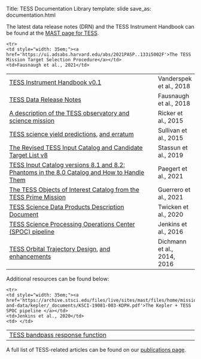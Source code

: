 Title: TESS Documentation Library
template: slide
save_as: documentation.html

The latest data release notes (DRN) and the TESS Instrument Handbook
can be found at the [MAST page for
TESS](https://archive.stsci.edu/tess/index.html#documents).

<table class="table table-striped table-hover" style="max-width:55em;">

<tr>
    <td style="width: 35em;"><a
    href='https://archive.stsci.edu/missions/tess/doc/TESS_Instrument_Handbook_v0.1.pdf'>TESS
    Instrument Handbook v0.1</a></td>
    <td>Vanderspek et al., 2018</td>
  </tr>

<tr>
    <td style="width: 35em;"><a
    href='https://archive.stsci.edu/tess/tess_drn.html'>TESS
    Data Release Notes</a></td>
    <td>Fausnaugh et al., 2018</td>
  </tr>

<tr>
    <td style="width: 35em;"><a href='http://adsabs.harvard.edu/abs/2015JATIS...1a4003R'>A description of the TESS observatory and science mission</a></td>
    <td>Ricker et al., 2015</td>
  </tr>

  <tr>
    <td style="width: 35em;"><a
    href='http://adsabs.harvard.edu/abs/2015ApJ...809...77S'>TESS
    science yield predictions</a>, <a href='http://adsabs.harvard.edu/abs/2017ApJ...837...99S'>and erratum</a></td>
    <td>Sullivan et al., 2015</td>
  </tr>

  <tr>
    <td style="width: 35em;"><a href='https://ui.adsabs.harvard.edu/abs/2019AJ....158..138S'>The Revised TESS Input Catalog and Candidate Target List v8</a></td>
    <td>Stassun et al., 2019</td>
  </tr>
  
   <tr>
    <td style="width: 35em;"><a href='https://ui.adsabs.harvard.edu/abs/2021arXiv210804778P'>TESS Input Catalog versions 8.1 and 8.2: Phantoms in the 8.0 Catalog and How to Handle Them</a></td>
    <td>Paegert et al., 2021</td>
  </tr>
  
  <tr>
    <td style="width: 35em;"><a href='https://ui.adsabs.harvard.edu/abs/2021ApJS..254...39G'>The TESS Objects of Interest Catalog from the TESS Prime Mission</a></td>
    <td>Guerrero et al., 2021</td>
  </tr>
  
    <tr>
    <td style="width: 35em;"><a href='https://ui.adsabs.harvard.edu/abs/2021PASP..133i5002F'>The TESS Mission Target Selection Procedure</a></td>
    <td>Fausnaugh et al., 2021</td>
  </tr>

  <tr>
    <td style="width: 35em;"><a href='https://archive.stsci.edu/missions/tess/doc/EXP-TESS-ARC-ICD-TM-0014-Rev-F.pdf'>TESS Science Data Products Description Document</a></td>
    <td>Twicken et al., 2020</td>
  </tr>

  <tr>
    <td style="width: 35em;"><a href='https://heasarc.gsfc.nasa.gov/docs/tess/docs/jenkinsSPIE2016-copyright.pdf'>TESS Science Processing Operations Center (SPOC) pipeline</a></td>
    <td>Jenkins et al., 2016</td>
  </tr>

  <tr>
    <td style="width: 35em;"><a href='https://ntrs.nasa.gov/archive/nasa/casi.ntrs.nasa.gov/20140007518.pdf'>TESS Orbital Trajectory Design</a>, <a href='https://ntrs.nasa.gov/archive/nasa/casi.ntrs.nasa.gov/20160010502.pdf'>and enhancements</a></td>
    <td>Dichmann et al., 2014, 2016</td>
  </tr>

</table>


Additional resources can be found below:

<table class="table table-striped table-hover" style="max-width:55em;">

  <tr>
    <td style="width: 35em;"><a
    href='https://heasarc.gsfc.nasa.gov/docs/tess/data/tess-response-function-v2.0.csv'>TESS bandpass response function</a></td>
    <td> </td>
  </tr>
  
    <tr>
    <td style="width: 35em;"><a
    href='https://archive.stsci.edu/files/live/sites/mast/files/home/missions-and-data/kepler/_documents/KSCI-19081-003-KDPH.pdf'>The Kepler + TESS SPOC pipeline </a></td>
    <td>Jenkins et al., 2020</td>
    <td> </td>
  </tr>

</table>

<!--## TESS Observatory Guide
A number of documents have been created to describe the TESS mission. An initial document which might be useful to a first time user is the **[TESS Observatory Guide](docs/TESS_observatory_guide_v1.1.pdf)**. Although now dated, and superceded by the updated content of this website and the [TESS Instrument Handbook](https://archive.stsci.edu/missions/tess/doc/TESS_Instrument_Handbook_v0.1.pdf), this guide provides a comprehensive description of the TESS observatory design, operations, and capabilities. Note that the proposal section of the guide refers to the [prime mission]() only and that users wishing to submit a GI proposal in the extended mission should refer to the [extended mission](extended.html) [Guest Investigator page](proposing-investigations.html).


## TESS project papers

A description of the TESS observatory and science mission: [Ricker et al., 2015, JATIS, 1, 014003](http://adsabs.harvard.edu/abs/2015JATIS...1a4003R)
 
TESS science yield predictions: [Sullivan et al., 2015, ApJ, 809, 77](http://adsabs.harvard.edu/abs/2015ApJ...809...77S) and [erratum](http://adsabs.harvard.edu/abs/2017ApJ...837...99S)
 
TESS Input Catalog and Candidate Target List description: [Stassun et al., 2018, ApJ, 156, 102](https://iopscience.iop.org/article/10.3847/1538-3881/aad050/pdf).-->


A full list of TESS-related articles can be found on our
[publications page](publications.html).


<!--## Data processing papers

The TESS Science Processing Operations Center (SPOC) at NASA Ames
Research Center developed a TESS data processing pipeline that
generates calibrated pixels and light curves, searches for periodic
transit events, and generates validation products for the transit-like
features in the light curves. All TESS SPOC data products are or will be archived to the [Mikulski Archive for Space Telescopes (MAST)](https://archive.stsci.edu/tess/).

A description of the SPOC pipeline can be found here: [Jenkins et al., 2016](http://adsabs.harvard.edu/abs/2016SPIE.9913E..3EJ). A PDF version of the article can be downloaded [here](docs/jenkinsSPIE2016-copyright.pdf) provided acknowledgement of the full SPIE citation: Jenkins et al. 2016. "The TESS science processing operations center", Proc. SPIE 9913, Software and Cyberinfrastructure for Astronomy IV, 99133E (August 8, 2016); [doi:10.1117/12.2233418](http://dx.doi.org/10.1117/12.2233418). 

The SPOC pipeline is based on the Kepler Science Processing Pipeline, which is documented [here](http://adsabs.harvard.edu/abs/2010ApJ...713L..87J), and references therein.

The [TESS Science Data Products Description Document](https://archive.stsci.edu/missions/tess/doc/EXP-TESS-ARC-ICD-TM-0014.pdf) describes data product formats. Files are produced primarily by the TESS Science Processing Operations Center (SPOC) at NASA Ames Research Center.-->

